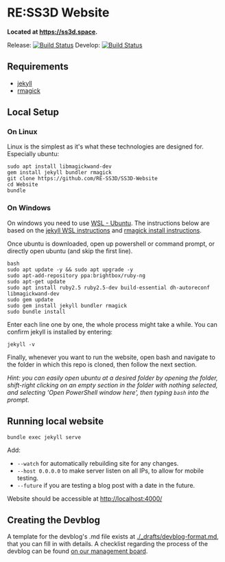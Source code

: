 # RE:SS3D Website

**Located at <https://ss3d.space>.**

Release: [![Build Status](https://travis-ci.org/RE-SS3D/SS3D-Website.svg?branch=release)](https://travis-ci.org/RE-SS3D/SS3D-Website)
Develop: [![Build Status](https://travis-ci.org/RE-SS3D/SS3D-Website.svg?branch=develop)](https://travis-ci.org/RE-SS3D/SS3D-Website)

## Requirements

- [jekyll](https://jekyllrb.com/docs/installation/)
- [rmagick](https://github.com/rmagick/rmagick)

## Local Setup

### On Linux

Linux is the simplest as it's what these technologies are designed for. Especially ubuntu:

    sudo apt install libmagickwand-dev
    gem install jekyll bundler rmagick
    git clone https://github.com/RE-SS3D/SS3D-Website
    cd Website
    bundle

### On Windows

On windows you need to use [WSL - Ubuntu](https://www.microsoft.com/en-nz/p/ubuntu-1804-lts/9n9tngvndl3q?rtc=1&activetab=pivot:overviewtab). The instructions below are based on the [jekyll WSL instructions](https://jekyllrb.com/docs/installation/windows/) and [rmagick install instructions](https://github.com/rmagick/rmagick).

Once ubuntu is downloaded, open up powershell or command prompt, or directly open ubuntu (and skip the first line).

    bash
    sudo apt update -y && sudo apt upgrade -y
    sudo apt-add-repository ppa:brightbox/ruby-ng
    sudo apt-get update
    sudo apt install ruby2.5 ruby2.5-dev build-essential dh-autoreconf libmagickwand-dev
    sudo gem update
    sudo gem install jekyll bundler rmagick
    sudo bundle install

Enter each line one by one, the whole process might take a while.
You can confirm jekyll is installed by entering:

    jekyll -v

Finally, whenever you want to run the website, open bash and navigate to the folder in which this repo is cloned,
then follow the next section.

*Hint: you can easily open ubuntu at a desired folder by opening the folder, shift-right clicking on an empty section in the folder with nothing selected, and selecting 'Open PowerShell window here', then typing `bash` into the prompt.*

## Running local website

    bundle exec jekyll serve

Add:

- `--watch` for automatically rebuilding site for any changes.
- `--host 0.0.0.0` to make server listen on all IPs, to allow for mobile testing.
- `--future` if you are testing a blog post with a date in the future.

Website should be accessible at <http://localhost:4000/>

## Creating the Devblog

A template for the devblog's .md file exists at [./_drafts/devblog-format.md](./_drafts/devblog-format.md), that you can fill in with details. A checklist regarding the process of the devblog can be found [on our management board](https://trello.com/c/jLB9dKJH).
